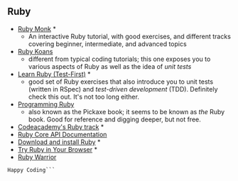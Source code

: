 ## Ruby

* [Ruby Monk](https://rubymonk.com/) *
    - An interactive Ruby tutorial, with good exercises, and different tracks covering beginner, intermediate, and advanced topics
* [Ruby Koans](http://rubykoans.com/)
    - different from typical coding tutorials; this one exposes you to various aspects of Ruby as well as the idea of *unit tests*
* [Learn Ruby (Test-First)](http://testfirst.org/learn_ruby) *
    - good set of Ruby exercises that also introduce you to unit tests (written in RSpec) and *test-driven development* (TDD). Definitely check this out. It's not too long either.
* [Programming Ruby](https://pragprog.com/book/ruby/programming-ruby)
    - also known as the Pickaxe book; it seems to be known as *the* Ruby book. Good for reference and digging deeper, but not free.
* [Codeacademy's Ruby track](https://www.codecademy.com/learn/ruby) *
* [Ruby Core API Documentation](http://ruby-doc.org/core-2.4.1/)
* [Download and install Ruby](https://www.ruby-lang.org/en/) *
* [Try Ruby in Your Browser](http://tryruby.org) *
* [Ruby Warrior](https://www.bloc.io/ruby-warrior/#/)

```
Happy Coding```
